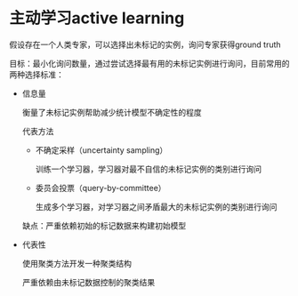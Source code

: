 # 主动学习active learning

假设存在一个人类专家，可以选择出未标记的实例，询问专家获得ground truth

目标：最小化询问数量，通过尝试选择最有用的未标记实例进行询问，目前常用的两种选择标准：

- 信息量

  衡量了未标记实例帮助减少统计模型不确定性的程度

  代表方法

  - 不确定采样（uncertainty sampling）

    训练一个学习器，学习器对最不自信的未标记实例的类别进行询问

  - 委员会投票（query-by-committee）

    生成多个学习器，对学习器之间矛盾最大的未标记实例的类别进行询问

  缺点：严重依赖初始的标记数据来构建初始模型

- 代表性

  使用聚类方法开发一种聚类结构

  严重依赖由未标记数据控制的聚类结果

